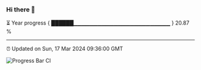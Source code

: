 ### Hi there 👋

⏳ Year progress { ██████▁▁▁▁▁▁▁▁▁▁▁▁▁▁▁▁▁▁▁▁▁▁▁▁ } 20.87 %

---

⏰ Updated on Sun, 17 Mar 2024 09:36:00 GMT

![Progress Bar CI](https://github.com/IshwaranRudhara/GIT-ACTION/workflows/Progress%20Bar%20CI/badge.svg)
